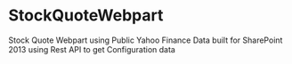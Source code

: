 StockQuoteWebpart
=================

Stock Quote Webpart using Public Yahoo Finance Data built for SharePoint 2013 using Rest API to get Configuration data
